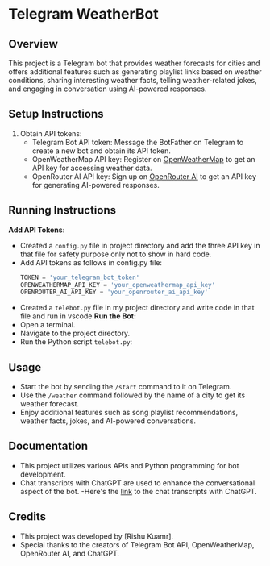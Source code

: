 # Telegram WeatherBot

## Overview
This project is a Telegram bot that provides weather forecasts for cities and offers additional features such as generating playlist links based on weather conditions, sharing interesting weather facts, telling weather-related jokes, and engaging in conversation using AI-powered responses.

## Setup Instructions
1. Obtain API tokens:
   - Telegram Bot API token: Message the BotFather on Telegram to create a new bot and obtain its API token.
   - OpenWeatherMap API key: Register on [OpenWeatherMap](https://openweathermap.org/api) to get an API key for accessing weather data.
   - OpenRouter AI API key: Sign up on [OpenRouter AI](https://openrouter.ai/) to get an API key for generating AI-powered responses.
     
## Running Instructions
   **Add API Tokens:**
   - Created a `config.py` file in  project directory and add the three API key in that file for safety purpose only not to show in hard code.
   - Add  API tokens as follows in config.py file:
     ```python
     TOKEN = 'your_telegram_bot_token'
     OPENWEATHERMAP_API_KEY = 'your_openweathermap_api_key'
     OPENROUTER_AI_API_KEY = 'your_openrouter_ai_api_key'
   - Created a `telebot.py` file in my project directory and write code in that file and run in vscode 
**Run the Bot:**
   - Open a terminal.
   - Navigate to the project directory.
   - Run the Python script `telebot.py`:
     
## Usage
- Start the bot by sending the `/start` command to it on Telegram.
- Use the `/weather` command followed by the name of a city to get its weather forecast.
- Enjoy additional features such as song playlist recommendations, weather facts, jokes, and AI-powered conversations.

## Documentation
- This project utilizes various APIs and Python programming for bot development. 
- Chat transcripts with ChatGPT are used to enhance the conversational aspect of the bot.
-Here's the [link](https://chat.openai.com/share/6819c6a9-8ba5-4e2b-b3ae-9535c44445a2) to the chat transcripts with ChatGPT.


## Credits
- This project was developed by [Rishu Kuamr].
- Special thanks to the creators of Telegram Bot API, OpenWeatherMap, OpenRouter AI, and ChatGPT.


